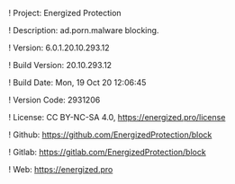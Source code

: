 ! Project: Energized Protection

! Description: ad.porn.malware blocking.

! Version: 6.0.1.20.10.293.12

! Build Version: 20.10.293.12

! Build Date: Mon, 19 Oct 20 12:06:45

! Version Code: 2931206

! License: CC BY-NC-SA 4.0, https://energized.pro/license

! Github: https://github.com/EnergizedProtection/block

! Gitlab: https://gitlab.com/EnergizedProtection/block


! Web: https://energized.pro
